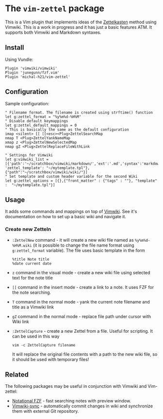 # The `vim-zettel` package

This is a Vim plugin that implements ideas of the
[Zettelkasten](https://zettelkasten.de/) method using Vimwiki. This is a work
in progress and it has just a basic features ATM. It supports both Vimwiki and
Markdown syntaxes.

## Install

Using Vundle:


    Plugin 'vimwiki/vimwiki'
    Plugin 'junegunn/fzf.vim'
    Plugin 'michal-h21/vim-zettel'

## Configuration

Sample configuration:

    " Filename format. The filename is created using strftime() function
    let g:zettel_format = "%y%m%d-%H%M"
    " Disable default keymappings
    let g:zettel_default_mappings = 0 
    " This is basically the same as the default configuration
    imap <silent> [[ [[<esc><Plug>ZettelSearchMap
    nmap T <Plug>ZettelYankNameMap
    xmap z <Plug>ZettelNewSelectedMap
    nmap gZ <Plug>ZettelReplaceFileWithLink

    " Settings for Vimwiki
    let g:vimwiki_list = [{'path':'~/scratchbox/vimwiki/markdown/','ext':'.md','syntax':'markdown', 'zettel_template': "~/mytemplate.tpl"}, {"path":"~/scratchbox/vimwiki/wiki/"}]
    " Set template and custom header variable for the second Wiki
    let g:zettel_options = [{},{"front_matter" : {"tags" : ""}, "template" :  "~/mytemplate.tpl"}]


## Usage

It adds some commands and mappings on top of
[Vimwiki](http://vimwiki.github.io/). See it's documentation on how to set up a
basic wiki and navigate it.

### Create new Zetteln

- `:ZettelNew` command - it will create a new wiki file named as
  `%y%m%d-%H%M.wiki` (it is possible to change the file name format using
  `g:zettel_format` variable). The file uses basic template in the form

  ```
  %title Note title
  %date current date
  ```

- `z` command in the visual mode - create a new wiki file using selected text
  for the note title 

- `[[` command in the insert mode - create a link to a note. It uses FZF for the note searching.

- `T` command in the normal mode - yank the current note filename and title as a Vimwiki link

- `gZ` command in the normal mode - replace file path under cursor with Wiki link

- `:ZettelCapture` - create a new Zettel from a file. Useful for scripting. It can be used in this way

  ```
  vim -c ZettelCapture filename
  ```

  It will replace the original file contents with a path to the new wiki file,
  so it should be used with temporary files!

## Related

The following packages may be useful in conjunction with Vimwiki and Vim-zettel:

- [Notational FZF](https://github.com/alok/notational-fzf-vim) - fast searching notes with preview window.
- [Vimwiki-sync](https://github.com/michal-h21/vimwiki-sync) - automatically commit changes in wiki and synchronize them with external Git repository.

